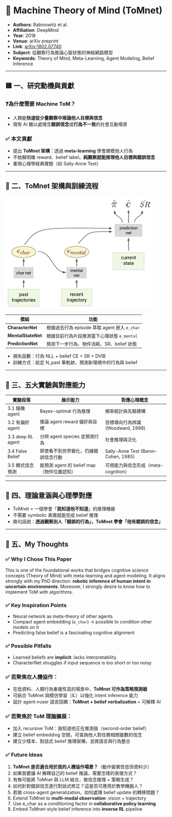 # 📘 Machine Theory of Mind (ToMnet)

- **Authors**: Rabinowitz et al.
- **Affiliation**: DeepMind
- **Year**: 2018
- **Venue**: arXiv preprint
- **Link**: [arXiv:1802.07740](https://arxiv.org/abs/1802.07740)
- **Subject**: 從觀察行為推論心智狀態的神經網路模型
- **Keywords**: Theory of Mind, Meta-Learning, Agent Modeling, Belief Inference

------

## 🟨 一、研究動機與貢獻

### ❓為什麼需要 Machine ToM？

- 人類能**快速從少量觀察中推論他人目標與信念**
- 現有 AI 難以處理含**錯誤信念**或**行為不一致**的社會互動場景

### ✅ 本文貢獻

- 提出 **ToMnet 架構**：透過 **meta-learning** 學會建模他人行為
- 不依賴明確 reward、belief label，**純觀察就能推理他人目標與錯誤信念**
- 重現心理學經典實驗（如 Sally-Anne Test）

------

## 🧩 二、ToMnet 架構與訓練流程

![architecture_diagram](/papers/2018_arXiv_Rabinowitz_ToMnet/architecture_diagram.png)

| 模組               | 功能                                          |
| ------------------ | --------------------------------------------- |
| **CharacterNet**   | 根據過去行為 episode 萃取 agent 嵌入 `e_char` |
| **MentalStateNet** | 根據目前行為片段推測當下心理狀態 `e_mental`   |
| **PredictionNet**  | 預測下一步行為、物件消耗、SR、belief 狀態     |

- 損失函數：行為 NLL + belief CE + SR + DVIB
- 訓練方式：給定 N_past 筆軌跡，預測新環境中的行為與 belief

------

## 🔬 三、五大實驗與對應能力

| 實驗段落          | 展示能力                                   | 對應心理概念                         |
| ----------------- | ------------------------------------------ | ------------------------------------ |
| 3.1 隨機 agent    | Bayes-optimal 行為推理                     | 頻率統計與先驗建構                   |
| 3.2 有偏好 agent  | 推論 agent reward 偏好與目標               | 目標導向行為辨識 (Woodward, 1998)    |
| 3.3 deep RL agent | 分辨 agent species 並預測行為              | 社會推理與泛化                       |
| 3.4 False Belief  | 即使看不到世界變化，仍據錯誤信念行動       | Sally-Anne Test (Baron-Cohen, 1985)  |
| 3.5 顯式信念預測  | 能預測 agent 的 belief map（物件位置認知） | 可視能力與信念形成（meta-cognition） |

------

## 🧬 四、理論意涵與心理學對應

- ToMnet = 一個學會「**我知道他不知道**」的推理機器
- 不需要 symbolic 表徵就能完成 belief 推理
- 換句話說：**透過觀察別人「錯誤的行為」，ToMnet 學會「他有錯誤的信念」**

------

## 🧠 五、My Thoughts

### ✅ Why I Chose This Paper

This is one of the foundational works that bridges cognitive science concepts (Theory of Mind) with meta-learning and agent modeling. It aligns strongly with my PhD direction: **robotic inference of human intent in uncertain environments**. Moreover, I strongly desire to know how to implement ToM with algorithms.

### ✅ Key Inspiration Points

- Neural network as meta-theory of other agents
- Compact agent embedding (`e_char`) → possible to condition other models on it
- Predicting false belief is a fascinating cognitive alignment

### ✅ Possible Pitfalls

- Learned beliefs are **implicit**: lacks interpretability
- CharacterNet struggles if input sequence is too short or too noisy

### ✅ 若聚焦在人機協作：

- 在低資料、人類行為重複性高的場景中，**ToMnet 可作為策略預測器**
- 可結合 ToMnet 與模仿學習（IL）以強化 intent inference 能力
- 設計 agent→user 語言回饋：**ToMnet + belief verbalization** = 可解釋 AI

### ✅ 若聚焦於 ToM 理論擴展：

- 加入 recursive ToM：我知道他正在推測我（second-order belief）
- 建立 belief embedding 空間，可查詢他人對任務相關變數的信念
- 建立少樣本、對話式 belief 推理架構，並將語言與行為整合

### ✅ Future Ideas

1. **ToMnet 是否適合用於我的人機協作場景？**（動作變異性低但資料少）
2. 如果我要讓 AI 解釋自己的 belief 推論，需要怎樣的表徵方式？
3. 有無可能將 ToMnet 與 LLM 結合，做信念推理 + 策略生成？
4. 如何針對錯誤信念進行對話式修正？這是否可應用於教學機器人？
5. 若做 cross-agent generalization，如何處理 belief update 的轉移問題？
6. Extend ToMnet to **multi-modal observation**: vision + trajectory
7. Use e_char as a conditioning factor in **collaborative policy learning**
8. Embed ToMnet-style belief inference into **inverse RL** pipeline

